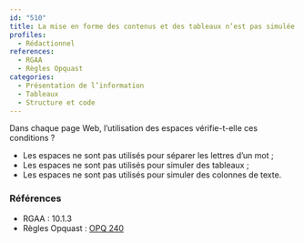 ```yaml
---
id: "510"
title: La mise en forme des contenus et des tableaux n’est pas simulée par des espaces.
profiles:
  - Rédactionnel
references:
  - RGAA
  - Règles Opquast
categories:
  - Présentation de l’information
  - Tableaux
  - Structure et code
---
```


Dans chaque page Web, l’utilisation des espaces vérifie-t-elle ces conditions ?
* Les espaces ne sont pas utilisés pour séparer les lettres d’un mot ;
* Les espaces ne sont pas utilisés pour simuler des tableaux ;
* Les espaces ne sont pas utilisés pour simuler des colonnes de texte.

### Références

*   RGAA : 10.1.3
*   Règles Opquast : [OPQ 240](https://checklists.opquast.com/fr/assurance-qualite-web/les-tableaux-de-donnees-ne-sont-pas-simules-a-laide-de-texte-mis-en-forme)
